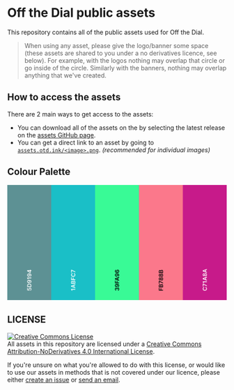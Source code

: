 # Off the Dial public assets
This repository contains all of the public assets used for Off the Dial.
> When using any asset, please give the logo/banner some space (these assets are shared to you under a no derivatives licence, see below). For example, with the logos nothing may overlap that circle or go inside of the circle. Similarly with the banners, nothing may overlap anything that we've created.

## How to access the assets
There are 2 main ways to get access to the assets:
- You can download all of the assets on the by selecting the latest release on the [assets GitHub page](https://github.com/offthedial/assets).
- You can get a direct link to an asset by going to [`assets.otd.ink/<image>.png`](https://assets.otd.ink). *(recommended for individual images)*

## Colour Palette
![palette](palette.png)

## LICENSE
<a rel="license" href="http://creativecommons.org/licenses/by-nd/4.0/"><img alt="
Creative Commons License" style="border-width:0" src="https://i.creativecommons.org/l/by-nd/4.0/88x31.png" /></a><br />All assets in this repository are licensed under a <a rel="license" href="http://creativecommons.org/licenses/by-nd/4.0/">Creative Commons Attribution-NoDerivatives 4.0 International License</a>.

If you're unsure on what you're allowed to do with this license, or would like to use our assets in methods that is not covered under our licence, please either [create an issue](https://github.com/offthedial/assets/issues/new) or [send an email](mailto:djam98@otd.ink?subject=[GitHub]%20Off%20The%20Dial%20Assets).
